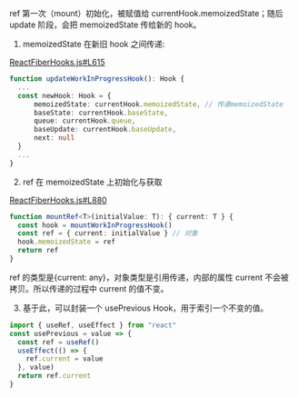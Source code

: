 ref 第一次（mount）初始化，被赋值给 currentHook.memoizedState；随后 update 阶段，会把 memoizedState 传给新的 hook。

1. memoizedState 在新旧 hook 之间传递:

[ReactFiberHooks.js#L615](https://github.com/facebook/react/blob/master/packages/react-reconciler/src/ReactFiberHooks.js#L615)

```ts
function updateWorkInProgressHook(): Hook {
  ...
  const newHook: Hook = {
      memoizedState: currentHook.memoizedState, // 传递memoizedState
      baseState: currentHook.baseState,
      queue: currentHook.queue,
      baseUpdate: currentHook.baseUpdate,
      next: null
  }
  ...
}
```

2. ref 在 memoizedState 上初始化与获取

[ReactFiberHooks.js#L880](https://github.com/facebook/react/blob/master/packages/react-reconciler/src/ReactFiberHooks.js#L880)

```ts
function mountRef<T>(initialValue: T): { current: T } {
  const hook = mountWorkInProgressHook()
  const ref = { current: initialValue } // 对象
  hook.memoizedState = ref
  return ref
}
```

ref 的类型是{current: any}，对象类型是引用传递，内部的属性 current 不会被拷贝。所以传递的过程中 current 的值不变。

3. 基于此，可以封装一个 usePrevious Hook，用于索引一个不变的值。

```ts
import { useRef, useEffect } from "react"
const usePrevious = value => {
  const ref = useRef()
  useEffect(() => {
    ref.current = value
  }, value)
  return ref.current
}
```
